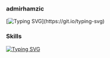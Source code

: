 ### admirhamzic
[![Typing SVG](https://readme-typing-svg.herokuapp.com?size=25&duration=5000&color=55AAFF&background=00FF4400&lines=Hello+there!+%F0%9F%91%8B;Welcome+to+my+profile!)](https://git.io/typing-svg)

### Skills
[![Typing SVG](https://readme-typing-svg.herokuapp.com?size=30&duration=2500&color=FFF01E&background=00FF4400&multiline=true&width=630&height=115&lines=HTML+CSS+JavaScript+TypeScript+Java;React+SQL+MongoDB+JQuery+Spring;REST+API+GraphQL+JIRA+Agile)](https://git.io/typing-svg)

<!--
**admirhamzic/admirhamzic** is a ✨ _special_ ✨ repository because its `README.md` (this file) appears on your GitHub profile.

Here are some ideas to get you started:

- 🔭 I’m currently working on ...
- 🌱 I’m currently learning ...
- 👯 I’m looking to collaborate on ...
- 🤔 I’m looking for help with ...
- 💬 Ask me about ...
- 📫 How to reach me: ...
- 😄 Pronouns: ...
- ⚡ Fun fact: ...
-->
